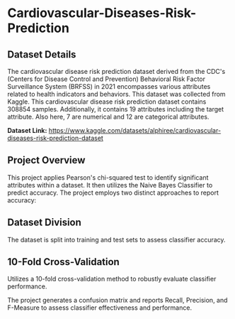 # Cardiovascular-Diseases-Risk-Prediction
## Dataset Details
The cardiovascular disease risk prediction dataset derived from the CDC's (Centers for Disease Control and Prevention) Behavioral Risk Factor Surveillance System (BRFSS) in 2021 encompasses various attributes related to health indicators and behaviors. This dataset was collected from Kaggle. This cardiovascular disease risk prediction dataset contains 308854 samples. Additionally, it contains 19 attributes including the target attribute. Also here, 7 are numerical and 12 are categorical attributes.

**Dataset Link:** https://www.kaggle.com/datasets/alphiree/cardiovascular-diseases-risk-prediction-dataset

## Project Overview

This project applies Pearson's chi-squared test to identify significant attributes within a dataset. It then utilizes the Naive Bayes Classifier to predict accuracy. The project employs two distinct approaches to report accuracy:

## Dataset Division

The dataset is split into training and test sets to assess classifier accuracy.

## 10-Fold Cross-Validation

Utilizes a 10-fold cross-validation method to robustly evaluate classifier performance.

The project generates a confusion matrix and reports Recall, Precision, and F-Measure to assess classifier effectiveness and performance.
